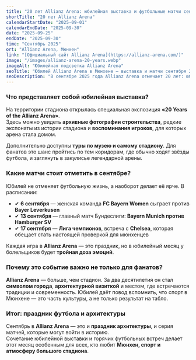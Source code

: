 ```yaml
---
title: "20 лет Allianz Arena: юбилейная выставка и футбольные матчи сентября"
shortTitle: "20 лет Allianz Arena"
calendarStartDate: "2025-09-01"
calendarEndDate: "2025-09-30"
date: "2025-09-25"
endDate: "2025-09-30"
time: "Сентябрь 2025"
ort: "Allianz Arena, Мюнхен"
link: "[Официальный сайт Allianz Arena](https://allianz-arena.com/)"
image: "/images/allianz-arena-20-years.webp"
imageAlt: "Юбилейная подсветка Allianz Arena"
seoTitle: "Юбилей Allianz Arena в Мюнхене — выставка и матчи сентября 2025"
seoDescription: "В сентябре 2025 года Allianz Arena отмечает 20 лет: юбилейная выставка «20 Years of the Allianz Arena» и ключевые матчи Бундеслиги и Лиги чемпионов."
---
```


### Что представляет собой юбилейная выставка?

На территории стадиона открылась специальная экспозиция **«20 Years of the Allianz Arena»**.  
Здесь можно увидеть **архивные фотографии строительства**, редкие экспонаты из истории стадиона и **воспоминания игроков**, для которых арена стала домом.

Дополнительно доступны **туры по музею и самому стадиону**. Для фанатов это шанс пройтись по тем коридорам, где обычно ходят звёзды футбола, и заглянуть в закулисье легендарной арены.

### Какие матчи стоит отметить в сентябре?

Юбилей не отменяет футбольную жизнь, а наоборот делает её ярче. В расписании:

- ✔ **6 сентября** — женская команда **FC Bayern Women** сыграет против **Bayer Leverkusen**  
- ✔ **13 сентября** — главный матч Бундеслиги: **Bayern Munich против Hamburger SV**  
- ✔ **17 сентября** — **Лига чемпионов**, встреча с **Chelsea**, которая обещает стать настоящей проверкой для мюнхенцев  

Каждая игра в **Allianz Arena** — это праздник, но в юбилейный месяц у болельщиков будет **тройная доза эмоций**.

### Почему это событие важно не только для фанатов?

**Allianz Arena** — больше, чем стадион. За два десятилетия он стал **символом города**, **архитектурной визиткой** и местом, где встречаются традиции и современность. Юбилей даёт повод вспомнить, что спорт в Мюнхене — это часть культуры, а не только результат на табло.

### Итог: праздник футбола и архитектуры

Сентябрь в **Allianz Arena** — это и **праздник архитектуры**, и серия матчей, которые могут войти в историю.  
Сочетание юбилейной выставки и горячих футбольных встреч делает этот месяц особенным для всех, кто любит **Мюнхен, спорт и атмосферу большого стадиона**.

